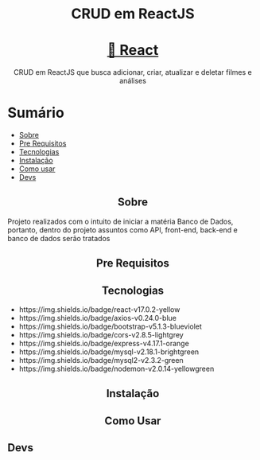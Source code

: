 <h1 align="center">CRUD em ReactJS</h1>

<h1 align="center">
    <a href="https://pt-br.reactjs.org/">🔗 React</a>
</h1>
<p align="center">CRUD em ReactJS que busca adicionar, criar, atualizar e deletar filmes e análises</p>

Sumário
=================
<!--ts-->
   * [Sobre](#Sobre)
   * [Pre Requisitos](#pre-requisitos)
   * [Tecnologias](#tecnologias)
   * [Instalação](#instalacao)
   * [Como usar](#como-usar)
   * [Devs](#devs)
<!--te-->

<h2 align="center">Sobre</h2>
<p>Projeto realizados com o intuito de iniciar a matéria Banco de Dados, portanto, dentro do projeto assuntos como API, front-end, back-end e banco de dados serão tratados</p>

<h2 align="center">Pre Requisitos</h2>


<h2 align="center">Tecnologias</h2>
<ul>
    <li>https://img.shields.io/badge/react-v17.0.2-yellow</li>
    <li>https://img.shields.io/badge/axios-v0.24.0-blue</li>
    <li>https://img.shields.io/badge/bootstrap-v5.1.3-blueviolet</li>
    <li>https://img.shields.io/badge/cors-v2.8.5-lightgrey</li>
    <li>https://img.shields.io/badge/express-v4.17.1-orange</li>
    <li>https://img.shields.io/badge/mysql-v2.18.1-brightgreen</li>
    <li>https://img.shields.io/badge/mysql2-v2.3.2-green</li>
    <li>https://img.shields.io/badge/nodemon-v2.0.14-yellowgreen</li>
</ul>

<h2 align="center">Instalação</h2>


<h2 align="center">Como Usar</h2>


<h2>Devs</h2>
